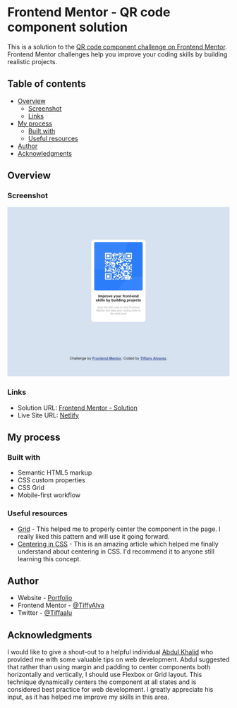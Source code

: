 # Frontend Mentor - QR code component solution

This is a solution to the [QR code component challenge on Frontend Mentor](https://www.frontendmentor.io/challenges/qr-code-component-iux_sIO_H). Frontend Mentor challenges help you improve your coding skills by building realistic projects. 

## Table of contents

- [Overview](#overview)
  - [Screenshot](#screenshot)
  - [Links](#links)
- [My process](#my-process)
  - [Built with](#built-with)
  - [Useful resources](#useful-resources)
- [Author](#author)
- [Acknowledgments](#acknowledgments)


## Overview

### Screenshot

![](/assets/images/Screenshot.jpg)


### Links

- Solution URL: [Frontend Mentor - Solution](https://www.frontendmentor.io/solutions/qr-code-component--IK540opnT)
- Live Site URL: [Netlify](https://qr-code-component-3746.netlify.app/)

## My process

### Built with

- Semantic HTML5 markup
- CSS custom properties
- CSS Grid
- Mobile-first workflow


### Useful resources

- [Grid](https://css-tricks.com/snippets/css/complete-guide-grid/) - This helped me to properly center the component in the page. I really liked this pattern and will use it going forward.
- [Centering in CSS](https://moderncss.dev/complete-guide-to-centering-in-css/#xy-centering-for-block-elements) - This is an amazing article which helped me finally understand about centering in CSS. I'd recommend it to anyone still learning this concept.


## Author

- Website - [Portfolio](https://tiffyalva.github.io/my-portfolio/)
- Frontend Mentor - [@TiffyAlva](https://www.frontendmentor.io/profile/TiffyAlva)
- Twitter - [@Tiffaalu](https://twitter.com/Tiffaalu)



## Acknowledgments

I would like to give a shout-out to a helpful individual [Abdul Khalid](https://www.frontendmentor.io/profile/0xAbdulKhalid) who provided me with some valuable tips on web development. Abdul suggested that rather than using margin and padding to center components both horizontally and vertically, I should use Flexbox or Grid layout. This technique dynamically centers the component at all states and is considered best practice for web development. I greatly appreciate his input, as it has helped me improve my skills in this area.